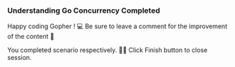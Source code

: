 ### Understanding Go Concurrency Completed  

Happy coding Gopher ! 💻
Be sure to leave a comment for the improvement of the content 🙏
 
You completed scenario respectively. 👏🏻
Click Finish button to close session.  
